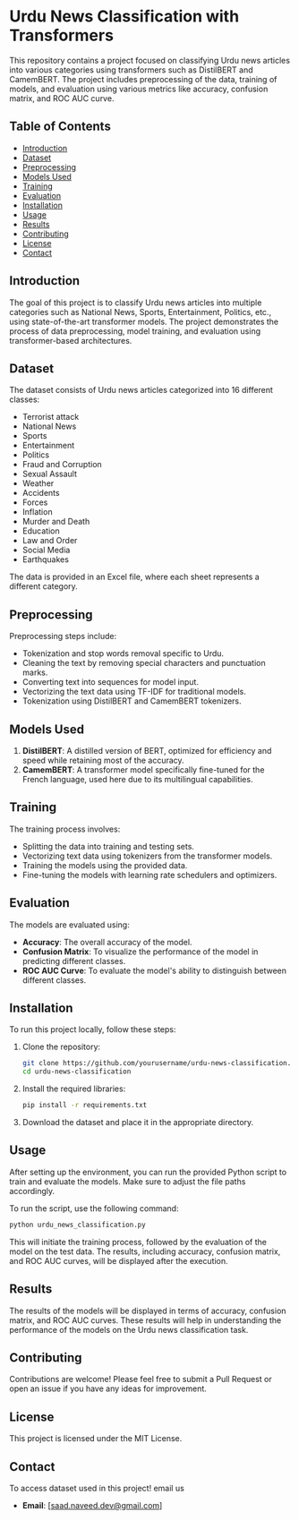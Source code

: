 # Urdu News Classification with Transformers

This repository contains a project focused on classifying Urdu news articles into various categories using transformers such as DistilBERT and CamemBERT. The project includes preprocessing of the data, training of models, and evaluation using various metrics like accuracy, confusion matrix, and ROC AUC curve.

## Table of Contents

- [Introduction](#introduction)
- [Dataset](#dataset)
- [Preprocessing](#preprocessing)
- [Models Used](#models-used)
- [Training](#training)
- [Evaluation](#evaluation)
- [Installation](#installation)
- [Usage](#usage)
- [Results](#results)
- [Contributing](#contributing)
- [License](#license)
- [Contact](#contact)

## Introduction

The goal of this project is to classify Urdu news articles into multiple categories such as National News, Sports, Entertainment, Politics, etc., using state-of-the-art transformer models. The project demonstrates the process of data preprocessing, model training, and evaluation using transformer-based architectures.

## Dataset

The dataset consists of Urdu news articles categorized into 16 different classes:
- Terrorist attack
- National News
- Sports
- Entertainment
- Politics
- Fraud and Corruption
- Sexual Assault
- Weather
- Accidents
- Forces
- Inflation
- Murder and Death
- Education
- Law and Order
- Social Media
- Earthquakes

The data is provided in an Excel file, where each sheet represents a different category.

## Preprocessing

Preprocessing steps include:
- Tokenization and stop words removal specific to Urdu.
- Cleaning the text by removing special characters and punctuation marks.
- Converting text into sequences for model input.
- Vectorizing the text data using TF-IDF for traditional models.
- Tokenization using DistilBERT and CamemBERT tokenizers.

## Models Used

1. **DistilBERT**: A distilled version of BERT, optimized for efficiency and speed while retaining most of the accuracy.
2. **CamemBERT**: A transformer model specifically fine-tuned for the French language, used here due to its multilingual capabilities.

## Training

The training process involves:
- Splitting the data into training and testing sets.
- Vectorizing text data using tokenizers from the transformer models.
- Training the models using the provided data.
- Fine-tuning the models with learning rate schedulers and optimizers.

## Evaluation

The models are evaluated using:
- **Accuracy**: The overall accuracy of the model.
- **Confusion Matrix**: To visualize the performance of the model in predicting different classes.
- **ROC AUC Curve**: To evaluate the model's ability to distinguish between different classes.

## Installation

To run this project locally, follow these steps:

1. Clone the repository:
   ```bash
   git clone https://github.com/yourusername/urdu-news-classification.git
   cd urdu-news-classification
   ```

2. Install the required libraries:
   ```bash
   pip install -r requirements.txt
   ```

3. Download the dataset and place it in the appropriate directory.

## Usage

After setting up the environment, you can run the provided Python script to train and evaluate the models. Make sure to adjust the file paths accordingly.

To run the script, use the following command:

```bash
python urdu_news_classification.py
```

This will initiate the training process, followed by the evaluation of the model on the test data. The results, including accuracy, confusion matrix, and ROC AUC curves, will be displayed after the execution.

## Results

The results of the models will be displayed in terms of accuracy, confusion matrix, and ROC AUC curves. These results will help in understanding the performance of the models on the Urdu news classification task.

## Contributing

Contributions are welcome! Please feel free to submit a Pull Request or open an issue if you have any ideas for improvement.

## License

This project is licensed under the MIT License. 

## Contact

To access dataset used in this project! email us

- **Email**: [saad.naveed.dev@gmail.com]

